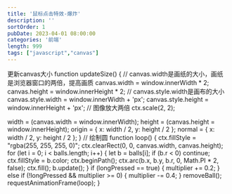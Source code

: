 ```yaml
---
title: '鼠标点击特效-爆炸'
description: ''
sortOrder: 1
pubDate: 2023-04-01 08:00:00
categories: '前端'
length: 999
tags: ["javascript","canvas"]
---
```

更新canvas大小
function updateSize() {
  // canvas.width是画纸的大小，画纸是浏览器窗口的两倍，提高画质
  canvas.width = window.innerWidth * 2;
  canvas.height = window.innerHeight * 2;
  // canvas.style.width是画布的大小
  canvas.style.width = window.innerWidth + 'px';
  canvas.style.height = window.innerHeight + 'px';
  // 图像放大两倍
  ctx.scale(2, 2);

  width = (canvas.width = window.innerWidth);
  height = (canvas.height = window.innerHeight);
  origin = {
    x: width / 2,
    y: height / 2
  };
  normal = {
    x: width / 2,
    y: height / 2
  };
}
  // 绘制圆
  function loop() {
    ctx.fillStyle = "rgba(255, 255, 255, 0)";
    ctx.clearRect(0, 0, canvas.width, canvas.height);
    for (let i = 0; i < balls.length; i++) {
      let b = balls[i];
      if (b.r < 0) continue;
      ctx.fillStyle = b.color;
      ctx.beginPath();
      ctx.arc(b.x, b.y, b.r, 0, Math.PI * 2, false);
      ctx.fill();
      b.update();
    }
    if (longPressed == true) {
      multiplier += 0.2;
    } else if (!longPressed && multiplier >= 0) {
      multiplier -= 0.4;
    }
    removeBall();
    requestAnimationFrame(loop);
  }